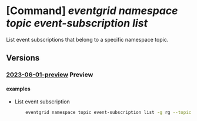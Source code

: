 # [Command] _eventgrid namespace topic event-subscription list_

List event subscriptions that belong to a specific namespace topic.

## Versions

### [2023-06-01-preview](/Resources/mgmt-plane/L3N1YnNjcmlwdGlvbnMve30vcmVzb3VyY2Vncm91cHMve30vcHJvdmlkZXJzL21pY3Jvc29mdC5ldmVudGdyaWQvbmFtZXNwYWNlcy97fS90b3BpY3Mve30vZXZlbnRzdWJzY3JpcHRpb25z/2023-06-01-preview.xml) **Preview**

<!-- mgmt-plane /subscriptions/{}/resourcegroups/{}/providers/microsoft.eventgrid/namespaces/{}/topics/{}/eventsubscriptions 2023-06-01-preview -->

#### examples

- List event subscription
    ```bash
        eventgrid namespace topic event-subscription list -g rg --topic-name topic --namespace-name name
    ```
